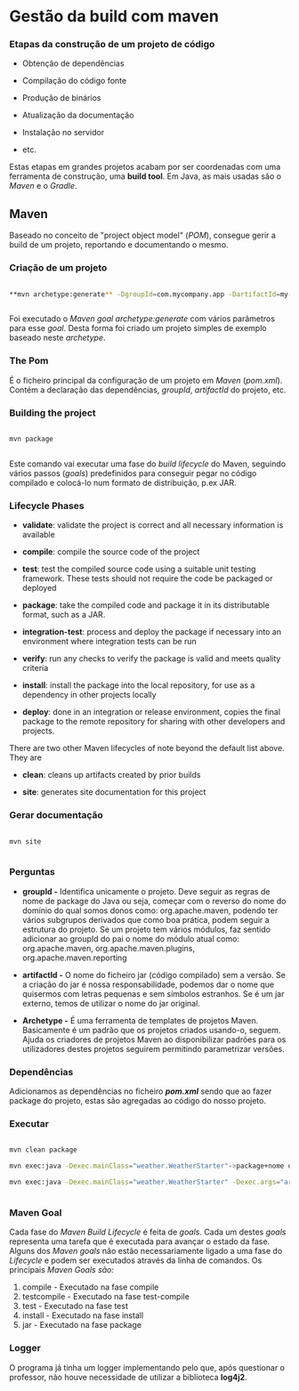 # Gestão da build com maven

### Etapas da construção de um projeto de código

-   Obtenção de dependências

-   Compilação do código fonte

-   Produção de binários

-   Atualização da documentação

-   Instalação no servidor

-   etc.

Estas etapas em grandes projetos acabam por ser coordenadas com uma ferramenta de construção, uma **build tool**. Em Java, as mais usadas são o _Maven_ e o _Gradle_.

## Maven

Baseado no conceito de "project object model" (_POM_), consegue gerir a build de um projeto, reportando e documentando o mesmo.

### Criação de um projeto

```bash

**mvn archetype:generate** -DgroupId=com.mycompany.app -DartifactId=my-app -DarchetypeArtifactId=maven-archetype-quickstart -DarchetypeVersion=1.4 -DinteractiveMode=false



```

Foi executado o _Maven goal_ _archetype:generate_ com vários parâmetros para esse _goal_. Desta forma foi criado um projeto simples de exemplo baseado neste _archetype_.

### The Pom

É o ficheiro principal da configuração de um projeto em _Maven_ (_pom.xml_). Contém a declaração das dependências, _groupId_, _artifactId_ do projeto, etc.

### Building the project

```bash

mvn package



```

Este comando vai executar uma fase do _build lifecycle_ do Maven, seguindo vários passos (_goals_) predefinidos para conseguir pegar no código compilado e colocá-lo num formato de distribuição, p.ex JAR.

### Lifecycle Phases

-   **validate**: validate the project is correct and all necessary information is available

-   **compile**: compile the source code of the project

-   **test**: test the compiled source code using a suitable unit testing framework. These tests should not require the code be packaged or deployed

-   **package**: take the compiled code and package it in its distributable format, such as a JAR.

-   **integration-test**: process and deploy the package if necessary into an environment where integration tests can be run

-   **verify**: run any checks to verify the package is valid and meets quality criteria

-   **install**: install the package into the local repository, for use as a dependency in other projects locally

-   **deploy**: done in an integration or release environment, copies the final package to the remote repository for sharing with other developers and projects.

There are two other Maven lifecycles of note beyond the default list above. They are

-   **clean**: cleans up artifacts created by prior builds

-   **site**: generates site documentation for this project

### Gerar documentação

```bash

mvn site



```

### Perguntas

-   **groupId -** Identifica unicamente o projeto. Deve seguir as regras de nome de package do Java ou seja, começar com o reverso do nome do domínio do qual somos donos como: org.apache.maven, podendo ter vários subgrupos derivados que como boa prática, podem seguir a estrutura do projeto. Se um projeto tem vários módulos, faz sentido adicionar ao groupId do pai o nome do módulo atual como: org.apache.maven, org.apache.maven.plugins, org.apache.maven.reporting

-   **artifactId -** O nome do ficheiro jar (código compilado) sem a versão. Se a criação do jar é nossa responsabilidade, podemos dar o nome que quisermos com letras pequenas e sem símbolos estranhos. Se é um jar externo, temos de utilizar o nome do jar original.

-   **Archetype -** É uma ferramenta de templates de projetos Maven. Basicamente é um padrão que os projetos criados usando-o, seguem. Ajuda os criadores de projetos Maven ao disponibilizar padrões para os utilizadores destes projetos seguirem permitindo parametrizar versões.

### Dependências

Adicionamos as dependências no ficheiro **_pom.xml_** sendo que ao fazer package do projeto, estas são agregadas ao código do nosso projeto.

### Executar

```bash

mvn clean package

mvn exec:java -Dexec.mainClass="weather.WeatherStarter"->package+nome da classe

mvn exec:java -Dexec.mainClass="weather.WeatherStarter" -Dexec.args="arg1 arg2 arg3" -> com argumentos



```

### Maven Goal

Cada fase do _Maven Build Lifecycle_ é feita de _goals_. Cada um destes _goals_ representa uma tarefa que é executada para avançar o estado da fase. Alguns dos _Maven_ _goals_ não estão necessariamente ligado a uma fase do _Lifecycle_ e podem ser executados através da linha de comandos.
Os principais _Maven Goals são:_

1.  compile - Executado na fase compile
2.  testcompile - Executado na fase test-compile
3.  test - Executado na fase test
4.  install - Executado na fase install
5.  jar - Executado na fase package

### Logger

O programa já tinha um logger implementando pelo que, após questionar o professor, não houve necessidade de utilizar a biblioteca **log4j2**.
